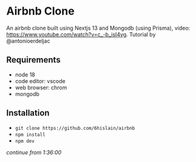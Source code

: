 # Airbnb Clone

An airbnb clone built using Nextjs 13 and Mongodb (using Prisma), video: https://www.youtube.com/watch?v=c_-b_isI4vg.
Tutorial by @antonioerdeljac

## Requirements

- node 18
- code editor: vscode
- web browser: chrom
- mongodb

## Installation

- `git clone https://github.com/6hislain/airbnb`
- `npm install`
- `npm dev`

_continue from 1:36:00_
